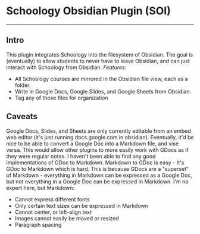 # Schoology Obsidian Plugin (SOI)
---

## Intro
This plugin integrates Schoology into the filesystem of Obsidian. The goal is (eventually) to allow students to never have to leave Obsidian, and can just interact with Schoology from Obsidian. 
*Features*:
- All Schoology courses are mirrored in the Obsidian file view, each as a folder.
- Write in Google Docs, Google Slides, and Google Sheets from Obsidian.
- Tag any of those files for organization



## Caveats
Google Docs, Slides, and Sheets are only currently editable from an embed web editor (it's just running docs.google.com in obsidian). Eventually, it'd be nice to be able to convert a Google Doc into a Markdown file, and vise versa. This would allow other plugins to more easily work with GDocs as if they were regular notes. I haven't been able to find any good implementations of GDoc to Markdown. Markdown to GDoc is easy - It's GDoc to Markdown which is hard. This is because GDocs are a "superset" of Markdown - everything in Markdown can be expressed as a Google Doc, but not everything in a Google Doc can be expressed in Markdown. I'm no expert here, but Markdown:
- Cannot express different fonts
- Only certain text sizes can be expressed in Markdown
- Cannot center, or left-align text
- Images cannot easily be moved or resized
- Paragraph spacing
 